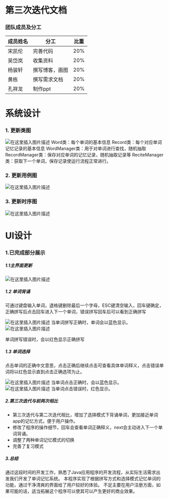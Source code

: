 
# 第三次迭代文档

### 团队成员及分工
成员姓名 | 分工 | 比重
-------- | ------ | --------
宋凯伦  | 完善代码 | 20%
吴岱岚 | 收集资料| 20%
杨骏轩  | 撰写博客，画图 | 20%
黄栋 | 撰写需求文档 | 20%
孔祥龙 | 制作ppt | 20%
# 系统设计
### 1. 更新类图
![在这里插入图片描述](https://github.com/kailunsong/remword/blob/master/source/time1/%E7%B1%BB%E5%9B%BEnew.png)
Word类：每个单词的基本信息
Record类：每个对应单词记忆记录的基本信息
WordManager类：用于对单词进行查找，随机抽取
RecordManager类：保存对应单词的记忆记录，随机抽取记录等
ReciteManager类：获取下一个单词，保存记录使运行流程正常进行。


### 2. 更新用例图
![在这里插入图片描述](https://github.com/kailunsong/remword/blob/master/source/time1/%E7%94%A8%E5%86%B5%E5%9B%BEnew.png)




### 3. 更新时序图
![在这里插入图片描述](https://github.com/kailunsong/remword/blob/master/source/time1/%E9%A1%BA%E5%BA%8F%E5%9B%BEnew.png)

# UI设计
### 1.已完成部分展示
##### 1.1主界面更新
![在这里插入图片描述](https://github.com/kailunsong/remword/blob/master/source/ver/%E4%B8%BB%E7%95%8C%E9%9D%A2.PNG)

 

##### 1.2 单词背诵
可通过键盘输入单词，退格键删除最后一个字母，ESC键清空输入，回车键确定，正确拼写后点击回车进入下一个单词，错误拼写回车后可以看到正确拼写
 
![在这里插入图片描述](hhttps://github.com/kailunsong/remword/blob/master/source/ver/%E9%BB%98%E5%86%99%E6%AD%A3%E7%A1%AE.PNG)
当单词拼写正确时，单词会以蓝色显示。
![在这里插入图片描述](https://github.com/kailunsong/remword/blob/master/source/ver/%E9%BB%98%E5%86%99%E9%94%99%E8%AF%AF.PNG)
 
 单词拼写错误时，会以红色显示正确拼写


##### 1.3 单词选择
点击单词的正确中文意思，点击正确后继续点击可查看具体单词释义，点击错误单词将以红色显示直到点击正确选项为止。
 
![在这里插入图片描述](https://github.com/kailunsong/remword/blob/master/source/ver/%E9%80%89%E6%8B%A9%E6%A8%A1%E5%BC%8F%E5%AF%B9.PNG)
当单词点击正确时，会以蓝色显示。
![在这里插入图片描述](https://github.com/kailunsong/remword/blob/master/source/ver/%E9%80%89%E6%8B%A9%E6%A8%A1%E5%BC%8F%E9%94%99.PNG)
 当单词点击错误时，红色显示。


##### 2.第三次迭代与前两次相比
+ 第三次迭代与第二次迭代相比，增加了选择模式下背诵单词，更加接近单词app的记忆方式，便于用户操作。
+ 修改了程序的操作细节，回车会查看单词正确释义，next会主动进入下一个单词背诵。
+ 调整了两种单词记忆模式的切换
+ 完善了复习模式



##### 3.总结
通过这段时间的开发工作，熟悉了Java应用程序的开发流程，从实际生活需求出发我们开发了单词记忆系统。
本程序实现了根据拼写方式和选择模式记忆单词的功能，通过干净清爽的界面给了用户较好的体验。
不足主要在用户注册方面，如果可能的话，适当拓展这个程序可以使其可以产生更好的商业效果。

